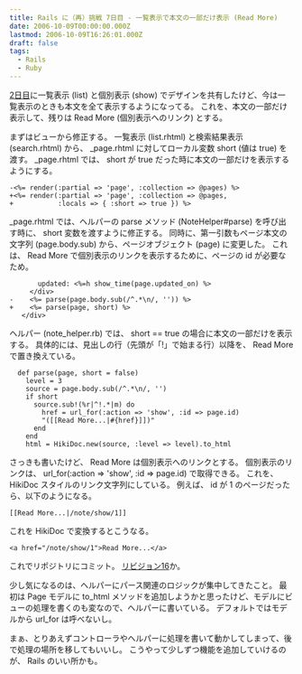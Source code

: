 ```yaml
---
title: Rails に（再）挑戦 7日目 - 一覧表示で本文の一部だけ表示 (Read More)
date: 2006-10-09T00:00:00.000Z
lastmod: 2006-10-09T16:26:01.000Z
draft: false
tags:
  - Rails
  - Ruby
---
```


[2日目](/posts/20061003/p04)に一覧表示 (list) と個別表示 (show) でデザインを共有したけど、今は一覧表示のときも本文を全て表示するようになってる。 これを、本文の一部だけ表示して、残りは Read More (個別表示へのリンク) とする。

まずはビューから修正する。 一覧表示 (list.rhtml) と検索結果表示 (search.rhtml) から、 \_page.rhtml に対してローカル変数 short (値は true) を渡す。 \_page.rhtml では、 short が true だった時に本文の一部だけを表示するようにする。

```
-<%= render(:partial => 'page', :collection => @pages) %>
+<%= render(:partial => 'page', :collection => @pages,
+           :locals => { :short => true }) %>
```

\_page.rhtml では、ヘルパーの parse メソッド (NoteHelper#parse) を呼び出す時に、 short 変数を渡すように修正する。 同時に、第一引数もページ本文の文字列 (page.body.sub) から、ページオブジェクト (page) に変更した。 これは、 Read More で個別表示のリンクを表示するために、ページの id が必要なため。

```
       updated: <%=h show_time(page.updated_on) %>
     </div>
-    <%= parse(page.body.sub(/^.*\n/, '')) %>
+    <%= parse(page, short) %>
   </div>
```

ヘルパー (note_helper.rb) では、 short == true の場合に本文の一部だけを表示する。 具体的には、見出しの行（先頭が「!」で始まる行）以降を、 Read More で置き換えている。

```
  def parse(page, short = false)
    level = 3
    source = page.body.sub(/^.*\n/, '')
    if short
      source.sub!(%r|^!.*|m) do
        href = url_for(:action => 'show', :id => page.id)
        "([[Read More...|#{href}]])"
      end
    end
    html = HikiDoc.new(source, :level => level).to_html
```

さっきも書いたけど、 Read More は個別表示へのリンクとする。 個別表示のリンクは、 url_for(:action => 'show', :id => page.id) で取得できる。 これを、 HikiDoc スタイルのリンク文字列にしている。 例えば、 id が 1 のページだったら、以下のようになる。

```
[[Read More...|/note/show/1]]
```

これを HikiDoc で変換するとこうなる。

```
<a href="/note/show/1">Read More...</a>
```

これでリポジトリにコミット。 [リビジョン16](http://www.machu.jp/trac/note/trac.cgi/changeset/16)か。

少し気になるのは、ヘルパーにパース関連のロジックが集中してきたこと。 最初は Page モデルに to_html メソッドを追加しようかと思ったけど、モデルにビューの処理を書くのも変なので、ヘルパーに書いている。 デフォルトではモデルから url_for は呼べないし。

まぁ、とりあえずコントローラやヘルパーに処理を書いて動かしてしまって、後で処理の場所を移してもいいし。 こうやって少しずつ機能を追加していけるのが、 Rails のいい所かも。
